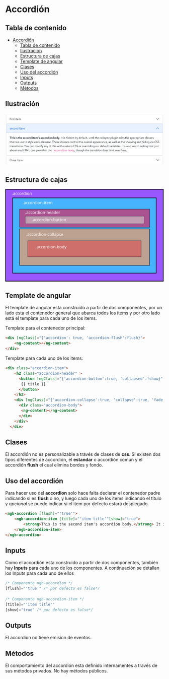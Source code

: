 # Accordión

## Tabla de contenido
- [Accordión](#accordión)
  - [Tabla de contenido](#tabla-de-contenido)
  - [Ilustración](#ilustración)
  - [Estructura de cajas](#estructura-de-cajas)
  - [Template de angular](#template-de-angular)
  - [Clases](#clases)
  - [Uso del accordión](#uso-del-accordión)
  - [Inputs](#inputs)
  - [Outputs](#outputs)
  - [Métodos](#métodos)

## Ilustración

![accordion](Images/accordion.png)

## Estructura de cajas

![accordion-cajas](Images/cajas_accordion.svg)

## Template de angular

El template de angular esta construido a partir de dos componentes, por un lado esta el contenedor general que abarca todos los items y por otro lado está el template para cada uno de los items.

Template para el contenedor principal:

```html
<div [ngClass]="{'accordion': true, 'accordion-flush':flush}">
    <ng-content></ng-content>
</div>
```



Template para cada uno de los items:

```html
<div class="accordion-item">
    <h2 class="accordion-header" >
      <button [ngClass]="{'accordion-button':true, 'collapsed':!show}" type="button" (click)="chng()">
       {{ title }}
      </button>
    </h2>
    <div [ngClass]="{'accordion-collapse':true, 'collapse':true, 'fade':true, 'show':true}" #panel>
      <div class="accordion-body">
       <ng-content></ng-content>
      </div>
    </div>
  </div>
```

## Clases

El accordión no es personalizable a través de clases de **css**. Si existen dos tipos diferentes de accordión, el **estandar** o accordión común y el accordión **flush** el cual elimina bordes y fondo.

## Uso del accordión

Para hacer uso del **accordion** solo hace falta declarar el contenedor padre indicando si es **flush** o no, y luego cada uno de los items indicando el título y *opcional* se puede indicar si el item por defecto estará desplegado.

```html
<ngb-accordion [flush]="'true'">
	<ngb-accordion-item [title]="'item title'"[show]="true">
		<strong>This is the second item's accordion body.</strong> It is hidden by default, 		until the collapse plugin adds the appropriate classes that we use to style each 			element. These classes control the overall appearance, as well as the showing and 			hiding via CSS transitions. You can modify any of this with custom CSS or overriding 		 our default variables. It's also worth noting that just about any HTML can go within 		  the <code>.accordion-body</code>, though the transition does limit overflow.
	</ngb-accordion-item>
</ngb-accordion> 
```

## Inputs

Como el accordión esta construido a partir de dos componentes, también hay **Inputs** para cada uno de los componentes. A continuación se detallan los Inputs para cada uno de ellos

```jsx
/* Componente ngb-accordion */
[flush]="'true'" /* por defecto es false*/

/* Componente ngb-accordion-item */
[title]="'item title'"
[show]="true" /* por defecto es false*/
```

## Outputs

El accordion no tiene emision de eventos.

## Métodos

El comportamiento del accordión esta definido internamentes a través de sus métodos privados. No hay métodos públicos.